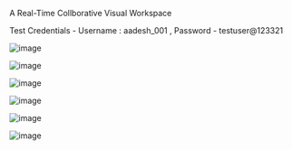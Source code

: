 A Real-Time Collborative Visual Workspace

Test Credentials - Username : aadesh_001 , Password - testuser@123321

![image](https://github.com/Aadesh098/athenia/assets/48157409/3190e48f-01ca-4098-941a-daff2bf79fa8)

![image](https://github.com/Aadesh098/athenia/assets/48157409/dab91347-4f90-4039-ad8d-6afc7f3f29e0)

![image](https://github.com/Aadesh098/athenia/assets/48157409/e3ec561b-f81b-473f-b47c-42c7148cf058)

![image](https://github.com/Aadesh098/athenia/assets/48157409/b9b130b4-c866-44d0-8ee0-09b420078454)

![image](https://github.com/Aadesh098/athenia/assets/48157409/1ba1cbcd-df96-4b99-8abb-fe4668b2ccdc)

![image](https://github.com/Aadesh098/athenia/assets/48157409/f5717a5f-4203-40b0-b446-ee2e30710f74)

